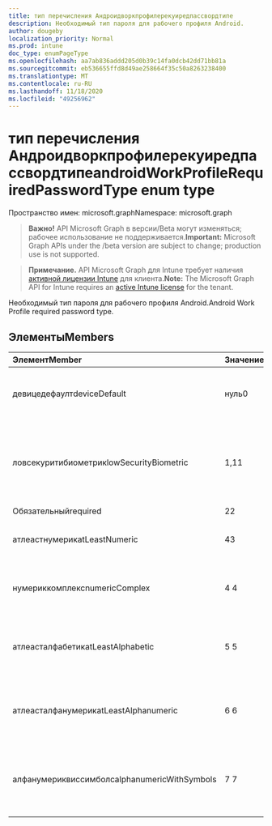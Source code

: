 ```yaml
---
title: тип перечисления Андроидворкпрофилерекуиредпассвордтипе
description: Необходимый тип пароля для рабочего профиля Android.
author: dougeby
localization_priority: Normal
ms.prod: intune
doc_type: enumPageType
ms.openlocfilehash: aa7ab836addd205d0b39c14fa0dcb42dd71bb81a
ms.sourcegitcommit: eb536655ffd8d49ae258664f35c50a8263238400
ms.translationtype: MT
ms.contentlocale: ru-RU
ms.lasthandoff: 11/18/2020
ms.locfileid: "49256962"
---
```

# <a name="androidworkprofilerequiredpasswordtype-enum-type"></a><span data-ttu-id="0ccf3-103">тип перечисления Андроидворкпрофилерекуиредпассвордтипе</span><span class="sxs-lookup"><span data-stu-id="0ccf3-103">androidWorkProfileRequiredPasswordType enum type</span></span>

<span data-ttu-id="0ccf3-104">Пространство имен: microsoft.graph</span><span class="sxs-lookup"><span data-stu-id="0ccf3-104">Namespace: microsoft.graph</span></span>

> <span data-ttu-id="0ccf3-105">**Важно!** API Microsoft Graph в версии/Beta могут изменяться; рабочее использование не поддерживается.</span><span class="sxs-lookup"><span data-stu-id="0ccf3-105">**Important:** Microsoft Graph APIs under the /beta version are subject to change; production use is not supported.</span></span>

> <span data-ttu-id="0ccf3-106">**Примечание.** API Microsoft Graph для Intune требует наличия [активной лицензии Intune](https://go.microsoft.com/fwlink/?linkid=839381) для клиента.</span><span class="sxs-lookup"><span data-stu-id="0ccf3-106">**Note:** The Microsoft Graph API for Intune requires an [active Intune license](https://go.microsoft.com/fwlink/?linkid=839381) for the tenant.</span></span>

<span data-ttu-id="0ccf3-107">Необходимый тип пароля для рабочего профиля Android.</span><span class="sxs-lookup"><span data-stu-id="0ccf3-107">Android Work Profile required password type.</span></span>

## <a name="members"></a><span data-ttu-id="0ccf3-108">Элементы</span><span class="sxs-lookup"><span data-stu-id="0ccf3-108">Members</span></span>
|<span data-ttu-id="0ccf3-109">Элемент</span><span class="sxs-lookup"><span data-stu-id="0ccf3-109">Member</span></span>|<span data-ttu-id="0ccf3-110">Значение</span><span class="sxs-lookup"><span data-stu-id="0ccf3-110">Value</span></span>|<span data-ttu-id="0ccf3-111">Описание</span><span class="sxs-lookup"><span data-stu-id="0ccf3-111">Description</span></span>|
|:---|:---|:---|
|<span data-ttu-id="0ccf3-112">девицедефаулт</span><span class="sxs-lookup"><span data-stu-id="0ccf3-112">deviceDefault</span></span>|<span data-ttu-id="0ccf3-113">нуль</span><span class="sxs-lookup"><span data-stu-id="0ccf3-113">0</span></span>|<span data-ttu-id="0ccf3-114">Значение по умолчанию для устройства, без намерения.</span><span class="sxs-lookup"><span data-stu-id="0ccf3-114">Device default value, no intent.</span></span>|
|<span data-ttu-id="0ccf3-115">ловсекуритибиометрик</span><span class="sxs-lookup"><span data-stu-id="0ccf3-115">lowSecurityBiometric</span></span>|<span data-ttu-id="0ccf3-116">1,1</span><span class="sxs-lookup"><span data-stu-id="0ccf3-116">1</span></span>|<span data-ttu-id="0ccf3-117">Необходим пароль на основе биометрического уровня безопасности.</span><span class="sxs-lookup"><span data-stu-id="0ccf3-117">Low security biometrics based password required.</span></span>|
|<span data-ttu-id="0ccf3-118">Обязательный</span><span class="sxs-lookup"><span data-stu-id="0ccf3-118">required</span></span>|<span data-ttu-id="0ccf3-119">2</span><span class="sxs-lookup"><span data-stu-id="0ccf3-119">2</span></span>|<span data-ttu-id="0ccf3-120">Обязательный.</span><span class="sxs-lookup"><span data-stu-id="0ccf3-120">Required.</span></span>|
|<span data-ttu-id="0ccf3-121">атлеастнумерик</span><span class="sxs-lookup"><span data-stu-id="0ccf3-121">atLeastNumeric</span></span>|<span data-ttu-id="0ccf3-122">4</span><span class="sxs-lookup"><span data-stu-id="0ccf3-122">3</span></span>|<span data-ttu-id="0ccf3-123">Необходим по крайней мере числовой пароль.</span><span class="sxs-lookup"><span data-stu-id="0ccf3-123">At least numeric password required.</span></span>|
|<span data-ttu-id="0ccf3-124">нумериккомплекс</span><span class="sxs-lookup"><span data-stu-id="0ccf3-124">numericComplex</span></span>|<span data-ttu-id="0ccf3-125">4 </span><span class="sxs-lookup"><span data-stu-id="0ccf3-125">4</span></span>|<span data-ttu-id="0ccf3-126">Необходим числовой сложный пароль.</span><span class="sxs-lookup"><span data-stu-id="0ccf3-126">Numeric complex password required.</span></span>|
|<span data-ttu-id="0ccf3-127">атлеасталфабетик</span><span class="sxs-lookup"><span data-stu-id="0ccf3-127">atLeastAlphabetic</span></span>|<span data-ttu-id="0ccf3-128">5 </span><span class="sxs-lookup"><span data-stu-id="0ccf3-128">5</span></span>|<span data-ttu-id="0ccf3-129">По крайней мере необходимо указать по крайней мере буквенный пароль.</span><span class="sxs-lookup"><span data-stu-id="0ccf3-129">At least alphabetic password required.</span></span>|
|<span data-ttu-id="0ccf3-130">атлеасталфанумерик</span><span class="sxs-lookup"><span data-stu-id="0ccf3-130">atLeastAlphanumeric</span></span>|<span data-ttu-id="0ccf3-131">6 </span><span class="sxs-lookup"><span data-stu-id="0ccf3-131">6</span></span>|<span data-ttu-id="0ccf3-132">Необходимо указать по крайней мере буквенно-цифровые пароли.</span><span class="sxs-lookup"><span data-stu-id="0ccf3-132">At least alphanumeric password required.</span></span>|
|<span data-ttu-id="0ccf3-133">алфанумериквиссимболс</span><span class="sxs-lookup"><span data-stu-id="0ccf3-133">alphanumericWithSymbols</span></span>|<span data-ttu-id="0ccf3-134">7 </span><span class="sxs-lookup"><span data-stu-id="0ccf3-134">7</span></span>|<span data-ttu-id="0ccf3-135">По крайней мере буквенно-цифровые символы и пароль не требуются.</span><span class="sxs-lookup"><span data-stu-id="0ccf3-135">At least alphanumeric with symbols password required.</span></span>|




